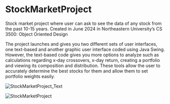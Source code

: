 # StockMarketProject

Stock market project where user can ask to see the data of any stock from the past 10-15 years. Created in June 2024 in Northeastern University’s CS 3500: Object Oriented Design

The project launches and gives you two different sets of user interfaces, one text-based and another graphic user interface coded using Java Swing. However, the text-based code gives you more options to analyze such as calculations regarding x-day crossovers, x-day return, creating a portfolio and viewing its composition and distribution. These tools allow the user to accurately determine the best stocks for them and allow them to set portfolio weights easily. 

![StockMarketProject_Text](https://github.com/user-attachments/assets/bf076af4-c3e4-40a5-b4f1-d33eae4cce91)

![StockMarketProject](https://github.com/user-attachments/assets/5370ad83-a5ef-4e20-bdc4-3b656d23b115)
